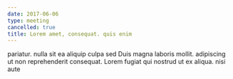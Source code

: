 ```yaml
---
date: 2017-06-06
type: meeting
cancelled: true
title: Lorem amet, consequat. quis enim
---
```

pariatur. nulla sit ea aliquip culpa sed Duis magna laboris mollit. adipiscing ut non reprehenderit consequat. Lorem fugiat qui nostrud ut ex aliqua. nisi aute